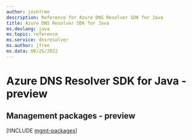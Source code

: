 ```yaml
---
author: joshfree
description: Reference for Azure DNS Resolver SDK for Java
title: Azure DNS Resolver SDK for Java
ms.devlang: java
ms.topic: reference
ms.service: dnsresolver
ms.author: jfree
ms.data: 08/25/2022
---
```

# Azure DNS Resolver SDK for Java - preview

## Management packages - preview
[!INCLUDE [mgmt-packages](dns-resolver-mgmt-index.md)]
